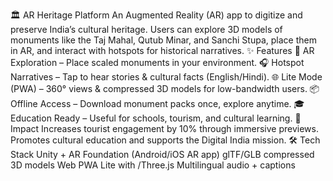 🏛️ AR Heritage Platform
An Augmented Reality (AR) app to digitize and preserve India’s cultural heritage.
Users can explore 3D models of monuments like the Taj Mahal, Qutub Minar, and Sanchi Stupa, place them in AR, and interact with hotspots for historical narratives.
✨ Features
📱 AR Exploration – Place scaled monuments in your environment.
🎧 Hotspot Narratives – Tap to hear stories & cultural facts (English/Hindi).
🌐 Lite Mode (PWA) – 360° views & compressed 3D models for low-bandwidth users.
📦 Offline Access – Download monument packs once, explore anytime.
🎓 Education Ready – Useful for schools, tourism, and cultural learning.
🎯 Impact
Increases tourist engagement by 10% through immersive previews.
Promotes cultural education and supports the Digital India mission.
🛠️ Tech Stack
Unity + AR Foundation (Android/iOS AR app)
glTF/GLB compressed 3D models
Web PWA Lite with <model-viewer>/Three.js
Multilingual audio + captions
